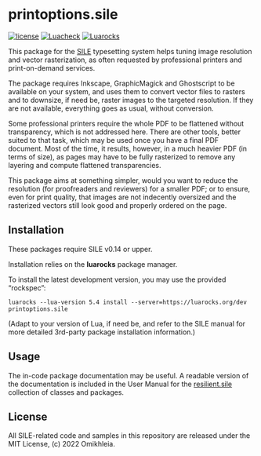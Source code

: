 # printoptions.sile

[![license](https://img.shields.io/github/license/Omikhleia/printoptions.sile?label=License)](LICENSE)
[![Luacheck](https://img.shields.io/github/actions/workflow/status/Omikhleia/printoptions.sile/luacheck.yml?branch=main&label=Luacheck&logo=Lua)](https://github.com/Omikhleia/printoptions.sile/actions?workflow=Luacheck)
[![Luarocks](https://img.shields.io/luarocks/v/Omikhleia/printoptions.sile?label=Luarocks&logo=Lua)](https://luarocks.org/modules/Omikhleia/printoptions.sile)

This package for the [SILE](https://github.com/sile-typesetter/sile) typesetting
system helps tuning image resolution and vector rasterization, as often requested by
professional printers and print-on-demand services.

The package requires Inkscape, GraphicMagick and Ghostscript to be available
on your system, and uses them to convert vector files to rasters and to downsize,
if need be, raster images to the targeted resolution.
If they are not available, everything goes as usual, without conversion.

Some professional printers require the whole PDF to be flattened without transparency,
which is not addressed here. There are other tools, better suited to that task, which
may be used once you have a final PDF document. Most of the time, it results, however,
in a much heavier PDF (in terms of size), as pages may have to be fully rasterized
to remove any layering and compute flattened transparencies.

This package aims at something simpler, would you want to reduce the resolution
(for proofreaders and reviewers) for a smaller PDF; or to ensure, even for print quality,
that images are not indecently oversized and the rasterized vectors still look good
and properly ordered on the page.

## Installation

These packages require SILE v0.14 or upper.

Installation relies on the **luarocks** package manager.

To install the latest development version, you may use the provided “rockspec”:

```
luarocks --lua-version 5.4 install --server=https://luarocks.org/dev printoptions.sile
```

(Adapt to your version of Lua, if need be, and refer to the SILE manual for more
detailed 3rd-party package installation information.)

## Usage

The in-code package documentation may be useful.
A readable version of the documentation is included in the User Manual for
the [resilient.sile](https://github.com/Omikhleia/resilient.sile) collection
of classes and packages.

## License

All SILE-related code and samples in this repository are released under the MIT License, (c) 2022 Omikhleia.
